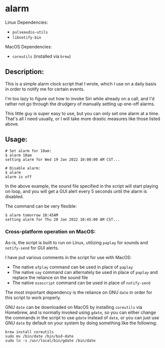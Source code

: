 # alarm

Linux Dependencies:
- `pulseaudio-utils`
- `libnotify-bin`

MacOS Dependencies:
- `coreutils` (installed via `brew`)

## Description:

This is a simple alarm clock script that I wrote, which I use on a daily basis in order to notify me for certain events.

I'm too lazy to figure out how to invoke Siri while already on a call, and I'd rather not go through the drudgery of manually setting up one-off alarms.

This little guy is super easy to use, but you can only set one alarm at a time.  That's all I need usually, or I will take more drastic measures like those listed above.

## Usage:

```
# Set alarm for 10am:
$ alarm 10am
setting alarm for Wed 19 Jan 2022 10:00:00 AM CST...

# Disable alarm:
$ alarm
alarm is off
```

In the above example, the sound file specified in the script will start playing on loop, and you will get a GUI alert every 5 seconds until the alarm is disabled.

The command can be very flexible:

```
$ alarm tomorrow 10:45AM
setting alarm for Thu 20 Jan 2022 10:45:00 AM CST...
```

### Cross-platform operation on MacOS:

As-is, the script is built to run on Linux, utilizing `paplay` for sounds and `notify-send` for GUI alerts.

I have put various comments in the script for use with MacOS:
- The native `afplay` command can be used in place of `paplay`
- The native `say` command can alternately be used in place of `paplay` and replace the reliance on the sound file
- The native `osascript` command can be used in place of `notify-send`

The most important dependency is the reliance on GNU `date` in order for this script to work properly.

GNU `date` can be downloaded on MacOS by installing `coreutils` via Homebrew, and is normally invoked using `gdate`, so you can either change the commands in the script to use `gdate` instead of `date`,
or you can just use GNU `date` by default on your system by doing something like the following:

```
brew install coreutils
sudo mv /bin/date /bin/bsd-date
sudo ln -s /usr/local/bin/gdate /bin/date
```
